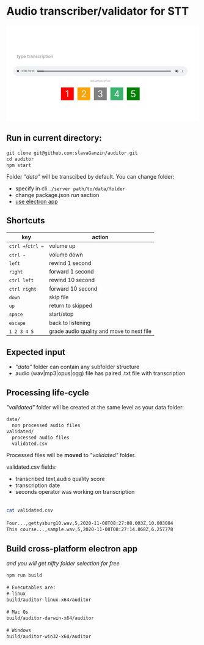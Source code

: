 # Audio transcriber/validator for STT

![](demo.gif)

## Run in current directory:
```
git clone git@github.com:slavaGanzin/auditor.git
cd auditor
npm start
```

Folder *"data"* will be transcibed by default.
You can change folder:
  - specify in cli `./server path/to/data/folder`
  - change package.json *run* section
  - [use electron app](##build-cross-platform-electron-app)


## Shortcuts
|key|action|
|---|---|
`ctrl +`/`ctrl =` | volume up
`ctrl -` | volume down
`left` | rewind 1 second
`right` | forward 1 second
`ctrl left` | rewind 10 second
`ctrl right` | forward 10 second
`down` | skip file
`up` | return to skipped
`space` | start/stop
`escape` | back to listening
`1 2 3 4 5` | grade audio quality and move to next file


## Expected input

- *"data"* folder can contain any subfolder structure
- audio (wav|mp3|opus|ogg) file has paired .txt file with transcription


## Processing life-cycle

*"validated"* folder will be created at the same level as your data folder:
```
data/
  non processed audio files
validated/
  processed audio files
  validated.csv

```
Processed files will be **moved** to *"validated"* folder.

validated.csv fields:
- transcribed text,audio quality score
- transcription date
- seconds operator was working on transcription

```sh

cat validated.csv

Four...,gettysburg10.wav,5,2020-11-08T08:27:08.003Z,10.003084
This course...,sample.wav,5,2020-11-08T08:27:14.868Z,6.257778

```

## Build cross-platform electron app
*and you will get nifty folder selection for free*

```
npm run build

# Executables are:
# linux
build/auditor-linux-x64/auditor

# Mac Os
build/auditor-darwin-x64/auditor

# Windows
build/auditor-win32-x64/auditor
```
